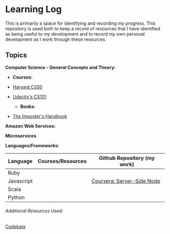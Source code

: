 # Learning Log

This is primarily a space for identifying and recording my progress. This repository is used both to keep a record of resources that I have identified as being useful to my development and to record my own personal development as I work through these resources.

## Topics

**Computer Science - General Concepts and Theory:**

  - **Courses:**
- [Harvard CS50](https://github.com/AnnaHollandSmith/harvard_CS50)
- [Udacity's CS101](https://www.udacity.com/course/intro-to-computer-science--cs101)

  - **Books:**
- [The Imposter's Handbook](https://bigmachine.io/products/the-imposters-handbook/)

**Amazon Web Services:**

**Microservices**

**Languages/Frameworks:**

Language | Courses/Resources | Github Repository (my work)
--- | --- | ---
Ruby |  |  
Javascript | | [Coursera: Server-Side Node](https://github.com/AnnaHollandSmith/coursera_serverside_node)
Scala | |
Python | |



###### Additional Resources Used:

[Codekata](http://codekata.com/)
